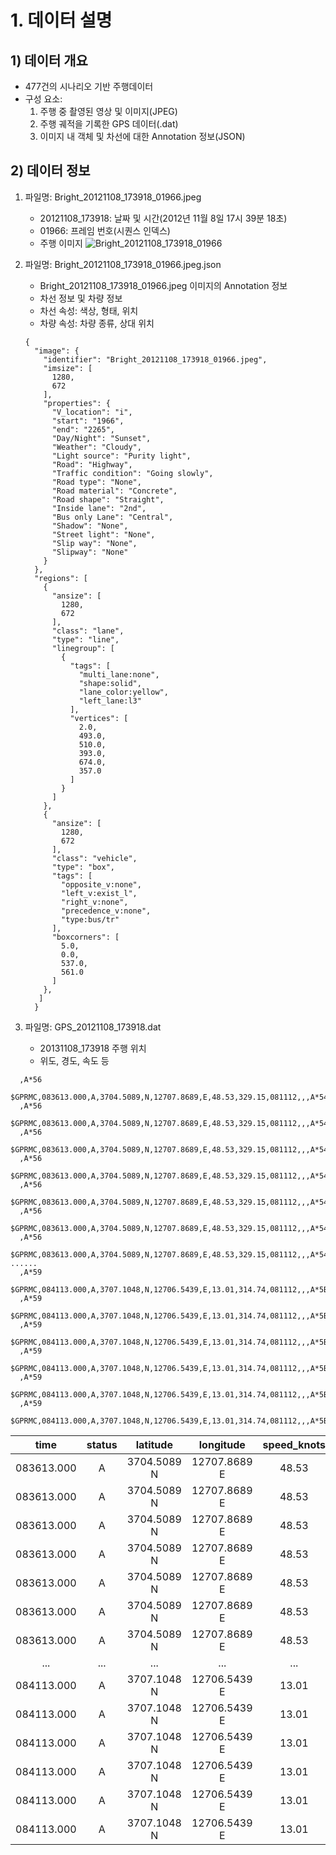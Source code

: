 # 1. 데이터 설명
## 1) 데이터 개요
- 477건의 시나리오 기반 주행데이터
- 구성 요소:
  1. 주행 중 촬영된 영상 및 이미지(JPEG)
  2. 주행 궤적을 기록한 GPS 데이터(.dat)
  3. 이미지 내 객체 및 차선에 대한 Annotation 정보(JSON)
## 2) 데이터 정보
1. 파일명: Bright_20121108_173918_01966.jpeg
   - 20121108_173918: 날짜 및 시간(2012년 11월 8일 17시 39분 18초)
   - 01966: 프레임 번호(시퀀스 인덱스)
   - 주행 이미지
   ![Bright_20121108_173918_01966](https://github.com/user-attachments/assets/d90781b4-32fa-4a6e-b81c-f45973252010)

2. 파일명: Bright_20121108_173918_01966.jpeg.json
   - Bright_20121108_173918_01966.jpeg 이미지의 Annotation 정보
   - 차선 정보 및 차량 정보
   - 차선 속성: 색상, 형태, 위치
   - 차량 속성: 차량 종류, 상대 위치
   ``` 
   {
     "image": {
       "identifier": "Bright_20121108_173918_01966.jpeg",
       "imsize": [
         1280,
         672
       ],
       "properties": {
         "V_location": "i",
         "start": "1966",
         "end": "2265",
         "Day/Night": "Sunset",
         "Weather": "Cloudy",
         "Light source": "Purity light",
         "Road": "Highway",
         "Traffic condition": "Going slowly",
         "Road type": "None",
         "Road material": "Concrete",
         "Road shape": "Straight",
         "Inside lane": "2nd",
         "Bus only Lane": "Central",
         "Shadow": "None",
         "Street light": "None",
         "Slip way": "None",
         "Slipway": "None"
       }
     },
     "regions": [
       {
         "ansize": [
           1280,
           672
         ],
         "class": "lane",
         "type": "line",
         "linegroup": [
           {
             "tags": [
               "multi_lane:none",
               "shape:solid",
               "lane_color:yellow",
               "left_lane:l3"
             ],
             "vertices": [
               2.0,
               493.0,
               510.0,
               393.0,
               674.0,
               357.0
             ]
           }
         ]
       },
       {
         "ansize": [
           1280,
           672
         ],
         "class": "vehicle",
         "type": "box",
         "tags": [
           "opposite_v:none",
           "left_v:exist_l",
           "right_v:none",
           "precedence_v:none",
           "type:bus/tr"
         ],
         "boxcorners": [
           5.0,
           0.0,
           537.0,
           561.0
         ]
       },
      ]
     }
   ```
     
3. 파일명: GPS_20121108_173918.dat
   - 20131108_173918 주행 위치
   - 위도, 경도, 속도 등
  ```
    ,A*56
    $GPRMC,083613.000,A,3704.5089,N,12707.8689,E,48.53,329.15,081112,,,A*54
    ,A*56
    $GPRMC,083613.000,A,3704.5089,N,12707.8689,E,48.53,329.15,081112,,,A*54
    ,A*56
    $GPRMC,083613.000,A,3704.5089,N,12707.8689,E,48.53,329.15,081112,,,A*54
    ,A*56
    $GPRMC,083613.000,A,3704.5089,N,12707.8689,E,48.53,329.15,081112,,,A*54
    ,A*56
    $GPRMC,083613.000,A,3704.5089,N,12707.8689,E,48.53,329.15,081112,,,A*54
    ,A*56
    $GPRMC,083613.000,A,3704.5089,N,12707.8689,E,48.53,329.15,081112,,,A*54
    ,A*56
    $GPRMC,083613.000,A,3704.5089,N,12707.8689,E,48.53,329.15,081112,,,A*54
......
    ,A*59
    $GPRMC,084113.000,A,3707.1048,N,12706.5439,E,13.01,314.74,081112,,,A*5B
    ,A*59
    $GPRMC,084113.000,A,3707.1048,N,12706.5439,E,13.01,314.74,081112,,,A*5B
    ,A*59
    $GPRMC,084113.000,A,3707.1048,N,12706.5439,E,13.01,314.74,081112,,,A*5B
    ,A*59
    $GPRMC,084113.000,A,3707.1048,N,12706.5439,E,13.01,314.74,081112,,,A*5B
    ,A*59
    $GPRMC,084113.000,A,3707.1048,N,12706.5439,E,13.01,314.74,081112,,,A*5B
    ,A*59
    $GPRMC,084113.000,A,3707.1048,N,12706.5439,E,13.01,314.74,081112,,,A*5B
  ```
  
  |time|status|latitude|longitude|speed_knots|track_angle|date|
  |:----:|:------:|:--------:|:---------:|:-----------:|:-----------:|:----:|
  |083613.000|A|3704.5089 N|12707.8689 E|48.53|329.15|081112|
  |083613.000|A|3704.5089 N|12707.8689 E|48.53|329.15|081112|
  |083613.000|A|3704.5089 N|12707.8689 E|48.53|329.15|081112|
  |083613.000|A|3704.5089 N|12707.8689 E|48.53|329.15|081112|
  |083613.000|A|3704.5089 N|12707.8689 E|48.53|329.15|081112|
  |083613.000|A|3704.5089 N|12707.8689 E|48.53|329.15|081112|
  |083613.000|A|3704.5089 N|12707.8689 E|48.53|329.15|081112|
  |...|...|...|...|...|...|...|
  |084113.000|A|3707.1048 N|12706.5439 E|13.01|314.74|081112|
  |084113.000|A|3707.1048 N|12706.5439 E|13.01|314.74|081112|
  |084113.000|A|3707.1048 N|12706.5439 E|13.01|314.74|081112|
  |084113.000|A|3707.1048 N|12706.5439 E|13.01|314.74|081112|
  |084113.000|A|3707.1048 N|12706.5439 E|13.01|314.74|081112|
  |084113.000|A|3707.1048 N|12706.5439 E|13.01|314.74|081112|

